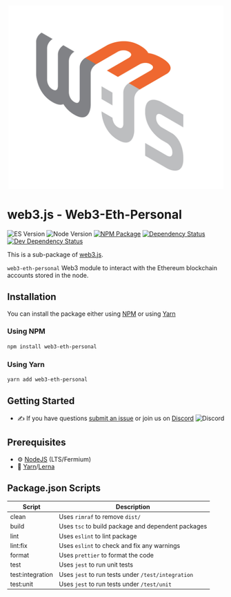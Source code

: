<p align="center">
  <img src="assets/logo/web3js.jpg" width="500" alt="web3.js" />
</p>

# web3.js - Web3-Eth-Personal

![ES Version](https://img.shields.io/badge/ES-2020-yellow)
![Node Version](https://img.shields.io/badge/node-14.x-green)
[![NPM Package][npm-image]][npm-url]
[![Dependency Status][deps-image]][deps-url]
[![Dev Dependency Status][deps-dev-image]][deps-dev-url]

This is a sub-package of [web3.js][repo].

`web3-eth-personal` Web3 module to interact with the Ethereum blockchain accounts stored in the node.

## Installation

You can install the package either using [NPM](https://www.npmjs.com/package/web3-eth-personal) or using [Yarn](https://yarnpkg.com/package/web3-eth-personal)

### Using NPM

```bash
npm install web3-eth-personal
```

### Using Yarn

```bash
yarn add web3-eth-personal
```

## Getting Started

-   :writing_hand: If you have questions [submit an issue](https://github.com/ChainSafe/web3.js/issues/new) or join us on [Discord](https://discord.gg/yjyvFRP)
    ![Discord](https://img.shields.io/discord/593655374469660673.svg?label=Discord&logo=discord)

## Prerequisites

-   :gear: [NodeJS](https://nodejs.org/) (LTS/Fermium)
-   :toolbox: [Yarn](https://yarnpkg.com/)/[Lerna](https://lerna.js.org/)

## Package.json Scripts

| Script           | Description                                        |
| ---------------- | -------------------------------------------------- |
| clean            | Uses `rimraf` to remove `dist/`                    |
| build            | Uses `tsc` to build package and dependent packages |
| lint             | Uses `eslint` to lint package                      |
| lint:fix         | Uses `eslint` to check and fix any warnings        |
| format           | Uses `prettier` to format the code                 |
| test             | Uses `jest` to run unit tests                      |
| test:integration | Uses `jest` to run tests under `/test/integration` |
| test:unit        | Uses `jest` to run tests under `/test/unit`        |

[docs]: https://docs.web3js.org/
[repo]: https://github.com/ethereum/web3.js
[npm-image]: https://img.shields.io/npm/v/web3-eth-personal.svg
[npm-url]: https://npmjs.org/packages/web3-eth-personal
[deps-image]: https://david-dm.org/ethereum/web3.js/4.x/status.svg?path=tools/web3-eth-personal
[deps-url]: https://david-dm.org/ethereum/web3.js/4.x?path=tools/web3-eth-personal
[deps-dev-image]: https://david-dm.org/ethereum/web3.js/4.x/dev-status.svg?path=tools/web3-eth-personal
[deps-dev-url]: https://david-dm.org/ethereum/web3.js/4.x?type=dev&path=tools/web3-eth-personal
